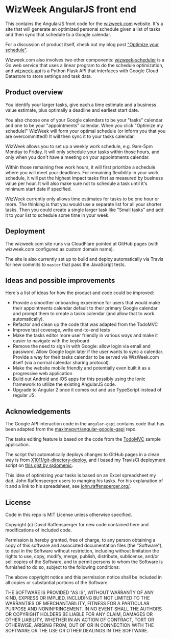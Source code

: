 # WizWeek AngularJS front end

This contains the AngularJS front code for the [wizweek.com](https://wizweek.com)
website. It's a site that will generate an optimized personal schedule given a
list of tasks and then sync that schedule to a Google calendar.

For a discussion of product itself, check out my blog post ["Optimize
your schedule"](https://davidraff.com/optimize-your-schedule/).

Wizweek.com also involves two other components:
[wizweek-scheduler](github.com/draffensperger/wizweek-scheduler) is a Go web
service that uses a linear program to do the schedule optimization, and 
[wizweek-api](github.com/draffensperger/wizweek-api) is a Python Flask API that
interfaces with Google Cloud Datastore to store settings and task data.

## Product overview

You identify your larger tasks, give each a time estimate and a business value 
estimate, plus optimally a deadline and earliest start date.

You also choose one of your Google calendars to be your "tasks" calendar and one 
to be your "appointments" calendar.
When you click "Optimize my schedule!" WizWeek will form your optimal schedule
(or inform you that you are overcommitted!) It will then sync it to your tasks
calendar.

WizWeek allows you to set up a weekly work schedule, e.g. 9am-5pm Monday to Friday.
It will only schedule your tasks within those hours, and only when you don't have 
a meeting on your appointments calendar.

Within those remaining free work hours, it will first prioritize a schedule where 
you will meet your deadlines. For remaining flexibility in your work schedule, it will put the highest impact tasks first as measured by business value per hour. It will also make sure not to schedule a task until it's minimum start date if specified.

WizWeek currently only allows time estimates for tasks to be one hour or more. The thinking is that you would use a separate list for all your shorter tasks. Then you could create a single larger task like "Small tasks" and add it to your list to schedule some time in your week.

## Deployment 

The wizweek.com site runs via CloudFlare pointed at GitHub pages (with
    wizweek.com configured as custom domain name).

The site is also currently set up to build and deploy automatically via Travis 
for new commits to `master` that pass the JavaScript tests.

## Ideas and possible improvements

Here's a list of ideas for how the product and code could be improved:

- Provide a smoother onboarding experience for users that would make their
appointments calendar default to their primary Google calendar and prompt them
to create a tasks calendar (and allow that to work automatically).
- Refactor and clean up the code that was adapted from the TodoMVC
- Improve test coverage, write end-to-end tests
- Make the tasks editor more user friendly in various ways and make it easier to
navigate with the keyboard
- Remove the need to sign in with Google: allow login via email and password.
Allow Google login later if the user wants to sync a calendar. Provide a way for
their tasks calendar to be served via WizWeek.com itself (via a normal calendar
    sharing protocol).
- Make the website mobile friendly and potentially even built it as a
progressive web application
- Build out Android and iOS apps for this possibly using the Ionic framework to
utilize the existing AngularJS code.
- Upgrade to Angular 2 once it comes out and use TypeScript instead of regular
JS.

## Acknowledgements

The Google API interaction code in the `angular-gapi` contains code that has
been adapted from the [maximepvrt/angular-google-gapi](https://github.com/maximepvrt/angular-google-gapi) repo.

The tasks editing feature is based on the code from the
[TodoMVC](https://github.com/tastejs/todomvc) sample application.

The script that automatically deploys changes to GitHub pages in a clean way is
from
[X1011/git-directory-deploy](https://github.com/X1011/git-directory-deploy),
and I based my TravisCI deployment script on 
[this gist by @domenic](https://gist.github.com/domenic/ec8b0fc8ab45f39403dd).

This idea of optimizing your tasks is based on an Excel spreadsheet my dad, John
Raffensperger users to manging his tasks. For his explanation of it and a link
to his spreadsheet, see [john.raffensperger.org/](http://john.raffensperger.org/).

## License

Code in this repo is MIT License unless otherwise specified.

Copyright (c) David Raffensperger for new code contained here and modifications 
of included code.

Permission is hereby granted, free of charge, to any person obtaining a copy of this software and associated documentation files (the "Software"), to deal in the Software without restriction, including without limitation the rights to use, copy, modify, merge, publish, distribute, sublicense, and/or sell copies of the Software, and to permit persons to whom the Software is furnished to do so, subject to the following conditions:

The above copyright notice and this permission notice shall be included in all copies or substantial portions of the Software.

THE SOFTWARE IS PROVIDED "AS IS", WITHOUT WARRANTY OF ANY KIND, EXPRESS OR IMPLIED, INCLUDING BUT NOT LIMITED TO THE WARRANTIES OF MERCHANTABILITY, FITNESS FOR A PARTICULAR PURPOSE AND NONINFRINGEMENT. IN NO EVENT SHALL THE AUTHORS OR COPYRIGHT HOLDERS BE LIABLE FOR ANY CLAIM, DAMAGES OR OTHER LIABILITY, WHETHER IN AN ACTION OF CONTRACT, TORT OR OTHERWISE, ARISING FROM, OUT OF OR IN CONNECTION WITH THE SOFTWARE OR THE USE OR OTHER DEALINGS IN THE SOFTWARE.
